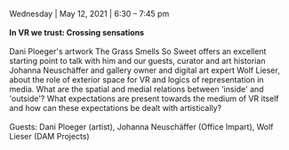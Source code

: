 Wednesday | May 12, 2021 | 6:30 – 7:45 pm
<br><br>
**In VR we trust: Crossing sensations**
<br><br>
Dani Ploeger's artwork The Grass Smells So Sweet offers an excellent starting point to talk with him and our guests, curator and art historian Johanna Neuschäffer and gallery owner and digital art expert Wolf Lieser, about the role of exterior space for VR and logics of representation in media. What are the spatial and medial relations between 'inside' and 'outside'? What expectations are present towards the medium of VR itself and how can these expectations be dealt with artistically?
<br><br>
Guests: Dani Ploeger (artist), Johanna Neuschäffer (Office Impart), Wolf Lieser (DAM Projects)